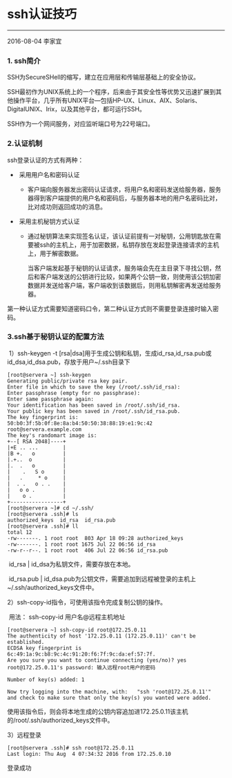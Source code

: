 # ssh认证技巧

---

2016-08-04   李家宜

### 1. ssh简介

SSH为SecureSHell的缩写，建立在应用层和传输层基础上的安全协议。

SSH最初作为UNIX系统上的一个程序，后来由于其安全性等优势又迅速扩展到其他操作平台，几乎所有UNIX平台—包括HP-UX、Linux、AIX、Solaris、DigitalUNIX、Irix，以及其他平台，都可运行SSH。

SSH作为一个网间服务，对应监听端口号为22号端口。

### 2.认证机制

ssh登录认证的方式有两种：

+ ​     采用用户名和密码认证

  - ​        客户端向服务器发出密码认证请求，将用户名和密码发送给服务器，服务器得到客户端提供的用户名和密码后，与服务器本地的用户名密码比对，比对成功则返回成功的消息。

+ ​     采用主机秘钥方式认证

  - ​        通过秘钥算法来实现签名认证，该认证前提有一对秘钥，公用钥匙放在需要被ssh的主机上，用于加密数据，私钥存放在发起登录连接请求的主机上，用于解密数据。

    ​         当客户端发起基于秘钥的认证请求，服务端会先在主目录下寻找公钥，然后和客户端发送的公钥进行比较，如果两个公钥一致，则使用该公钥加密数据并发送给客户端，客户端收到该数据后，则用私钥解密再发送给服务器。

第一种认证方式需要知道密码口令，第二种认证方式则不需要登录连接时输入密码。

### 3.ssh基于秘钥认证的配置方法

​    1）ssh-keygen -t [rsa|dsa]用于生成公钥和私钥，生成id_rsa,id_rsa.pub或id_dsa,id_dsa.pub，存放于用户~/.ssh目录下

````
[root@servera ~] ssh-keygen 
Generating public/private rsa key pair.
Enter file in which to save the key (/root/.ssh/id_rsa): 
Enter passphrase (empty for no passphrase): 
Enter same passphrase again: 
Your identification has been saved in /root/.ssh/id_rsa.
Your public key has been saved in /root/.ssh/id_rsa.pub.
The key fingerprint is:
50:b0:3f:5b:0f:8e:8a:b4:50:50:38:88:19:e1:9c:42 root@servera.example.com
The key's randomart image is:
+--[ RSA 2048]----+
|+E .. ...        |
|B +.   o         |
|.+..  o          |
|.  .   o         |
|    .   S o      |
|   .     * o     |
|  . .   o . .    |
|   o o .         |
|    o .          |
+-----------------+
[root@servera ~]# cd ~/.ssh/
[root@servera .ssh]# ls
authorized_keys  id_rsa  id_rsa.pub
[root@servera .ssh]# ll
total 12
-rw-------. 1 root root  803 Apr 18 09:28 authorized_keys
-rw-------. 1 root root 1675 Jul 22 06:56 id_rsa
-rw-r--r--. 1 root root  406 Jul 22 06:56 id_rsa.pub
````

​            id_rsa | id_dsa为私钥文件，需要存放在本地。

​            id_rsa.pub | id_dsa.pub为公钥文件，需要追加到远程被登录的主机上~/.ssh/authorized_keys文件中。



  2）ssh-copy-id指令，可使用该指令完成复制公钥的操作。

​            用法： ssh-copy-id 用户名@远程主机地址

    [root@servera ~] ssh-copy-id root@172.25.0.11
    The authenticity of host '172.25.0.11 (172.25.0.11)' can't be established.
    ECDSA key fingerprint is 6c:49:1a:9c:b8:9c:4c:91:20:f6:7f:9c:da:ef:57:7f.
    Are you sure you want to continue connecting (yes/no)? yes
    root@172.25.0.11's password: 输入远程root用户的密码
    
    Number of key(s) added: 1
    
    Now try logging into the machine, with:   "ssh 'root@172.25.0.11'"
    and check to make sure that only the key(s) you wanted were added.


​            使用该指令后，则会将本地生成的公钥内容追加进172.25.0.11该主机的/root/.ssh/authorized_keys文件中。

3）远程登录

````
[root@servera .ssh]# ssh root@172.25.0.11
Last login: Thu Aug  4 07:34:32 2016 from 172.25.0.10
````

  登录成功




